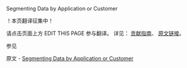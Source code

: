  Segmenting Data by Application or Customer

 ！本页翻译征集中！

请点击页面上方 EDIT THIS PAGE 参与翻译。
详见：
[贡献指南]( https://github.com/JinMuInfo/MongoDB-Manual-zh/blob/master/CONTRIBUTING.md )、
[原文链接](  https://docs.mongodb.com/manual/tutorial/sharding-segmenting-shards/  )。

 参见

原文 - [Segmenting Data by Application or Customer]( https://docs.mongodb.com/manual/tutorial/sharding-segmenting-shards/ )


